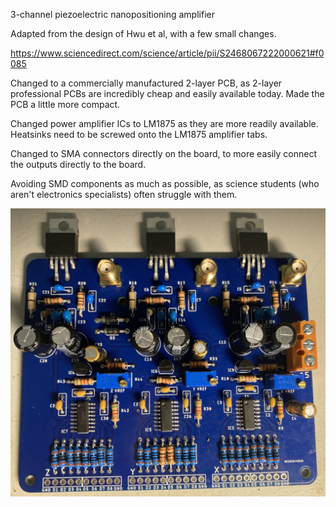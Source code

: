3-channel piezoelectric nanopositioning amplifier

Adapted from the design of Hwu et al, with a few small changes.

https://www.sciencedirect.com/science/article/pii/S2468067222000621#f0085

Changed to a commercially manufactured 2-layer PCB, as 2-layer professional PCBs are incredibly cheap and easily available today.
Made the PCB a little more compact.

Changed power amplifier ICs to LM1875 as they are more readily available.
Heatsinks need to be screwed onto the LM1875 amplifier tabs.

Changed to SMA connectors directly on the board, to more easily connect the outputs directly to the board.

Avoiding SMD components as much as possible, as science students (who aren't electronics specialists) often struggle with them.

![](./image.jpeg)
